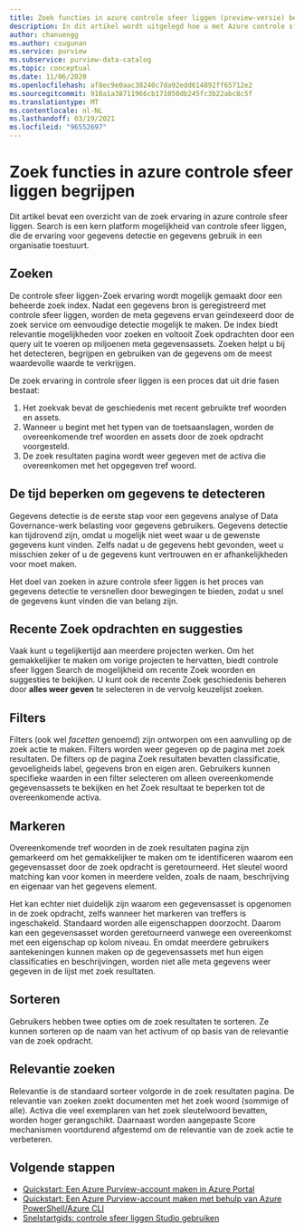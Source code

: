 ```yaml
---
title: Zoek functies in azure controle sfeer liggen (preview-versie) begrijpen
description: In dit artikel wordt uitgelegd hoe u met Azure controle sfeer liggen gegevens detectie kunt herkennen via zoek functies.
author: chanuengg
ms.author: csugunan
ms.service: purview
ms.subservice: purview-data-catalog
ms.topic: conceptual
ms.date: 11/06/2020
ms.openlocfilehash: af8ec9e0aac38240c7da92edd614892ff65712e2
ms.sourcegitcommit: 910a1a38711966cb171050db245fc3b22abc8c5f
ms.translationtype: MT
ms.contentlocale: nl-NL
ms.lasthandoff: 03/19/2021
ms.locfileid: "96552697"
---
```

# <a name="understand-search-features-in-azure-purview"></a>Zoek functies in azure controle sfeer liggen begrijpen

Dit artikel bevat een overzicht van de zoek ervaring in azure controle sfeer liggen. Search is een kern platform mogelijkheid van controle sfeer liggen, die de ervaring voor gegevens detectie en gegevens gebruik in een organisatie toestuurt.

## <a name="search"></a>Zoeken

De controle sfeer liggen-Zoek ervaring wordt mogelijk gemaakt door een beheerde zoek index. Nadat een gegevens bron is geregistreerd met controle sfeer liggen, worden de meta gegevens ervan geïndexeerd door de zoek service om eenvoudige detectie mogelijk te maken. De index biedt relevantie mogelijkheden voor zoeken en voltooit Zoek opdrachten door een query uit te voeren op miljoenen meta gegevensassets. Zoeken helpt u bij het detecteren, begrijpen en gebruiken van de gegevens om de meest waardevolle waarde te verkrijgen.

De zoek ervaring in controle sfeer liggen is een proces dat uit drie fasen bestaat:

1. Het zoekvak bevat de geschiedenis met recent gebruikte tref woorden en assets.
1. Wanneer u begint met het typen van de toetsaanslagen, worden de overeenkomende tref woorden en assets door de zoek opdracht voorgesteld. 
1. De zoek resultaten pagina wordt weer gegeven met de activa die overeenkomen met het opgegeven tref woord.

## <a name="reduce-the-time-to-discover-data"></a>De tijd beperken om gegevens te detecteren

Gegevens detectie is de eerste stap voor een gegevens analyse of Data Governance-werk belasting voor gegevens gebruikers. Gegevens detectie kan tijdrovend zijn, omdat u mogelijk niet weet waar u de gewenste gegevens kunt vinden. Zelfs nadat u de gegevens hebt gevonden, weet u misschien zeker of u de gegevens kunt vertrouwen en er afhankelijkheden voor moet maken. 

Het doel van zoeken in azure controle sfeer liggen is het proces van gegevens detectie te versnellen door bewegingen te bieden, zodat u snel de gegevens kunt vinden die van belang zijn.

## <a name="recent-search-and-suggestions"></a>Recente Zoek opdrachten en suggesties

Vaak kunt u tegelijkertijd aan meerdere projecten werken. Om het gemakkelijker te maken om vorige projecten te hervatten, biedt controle sfeer liggen Search de mogelijkheid om recente Zoek woorden en suggesties te bekijken. U kunt ook de recente Zoek geschiedenis beheren door **alles weer geven** te selecteren in de vervolg keuzelijst zoeken.

## <a name="filters"></a>Filters

Filters (ook wel *facetten* genoemd) zijn ontworpen om een aanvulling op de zoek actie te maken. Filters worden weer gegeven op de pagina met zoek resultaten. De filters op de pagina Zoek resultaten bevatten classificatie, gevoeligheids label, gegevens bron en eigen aren. Gebruikers kunnen specifieke waarden in een filter selecteren om alleen overeenkomende gegevensassets te bekijken en het Zoek resultaat te beperken tot de overeenkomende activa.

## <a name="hit-highlighting"></a>Markeren

Overeenkomende tref woorden in de zoek resultaten pagina zijn gemarkeerd om het gemakkelijker te maken om te identificeren waarom een gegevensasset door de zoek opdracht is geretourneerd. Het sleutel woord matching kan voor komen in meerdere velden, zoals de naam, beschrijving en eigenaar van het gegevens element.

Het kan echter niet duidelijk zijn waarom een gegevensasset is opgenomen in de zoek opdracht, zelfs wanneer het markeren van treffers is ingeschakeld. Standaard worden alle eigenschappen doorzocht. Daarom kan een gegevensasset worden geretourneerd vanwege een overeenkomst met een eigenschap op kolom niveau. En omdat meerdere gebruikers aantekeningen kunnen maken op de gegevensassets met hun eigen classificaties en beschrijvingen, worden niet alle meta gegevens weer gegeven in de lijst met zoek resultaten.

## <a name="sort"></a>Sorteren

Gebruikers hebben twee opties om de zoek resultaten te sorteren. Ze kunnen sorteren op de naam van het activum of op basis van de relevantie van de zoek opdracht.

## <a name="search-relevance"></a>Relevantie zoeken

Relevantie is de standaard sorteer volgorde in de zoek resultaten pagina. De relevantie van zoeken zoekt documenten met het zoek woord (sommige of alle). Activa die veel exemplaren van het zoek sleutelwoord bevatten, worden hoger gerangschikt. Daarnaast worden aangepaste Score mechanismen voortdurend afgestemd om de relevantie van de zoek actie te verbeteren.

## <a name="next-steps"></a>Volgende stappen

* [Quickstart: Een Azure Purview-account maken in Azure Portal](create-catalog-portal.md)
* [Quickstart: Een Azure Purview-account maken met behulp van Azure PowerShell/Azure CLI](create-catalog-powershell.md)
* [Snelstartgids: controle sfeer liggen Studio gebruiken](use-purview-studio.md)
